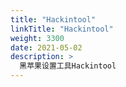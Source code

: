 ```yaml
---
title: "Hackintool"
linkTitle: "Hackintool"
weight: 3300
date: 2021-05-02
description: >
  黑苹果设置工具Hackintool
---
```






